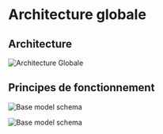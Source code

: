 # Architecture globale

## Architecture
![Architecture Globale](/architecture/architecture/images/Diagho_Server.png)

## Principes de fonctionnement
![Base model schema](/architecture/architecture/images/presentation_1.png)

![Base model schema](/architecture/architecture/images/presentation_2.png)
